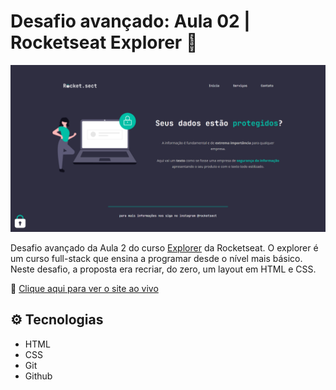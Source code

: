 # Desafio avançado: Aula 02 | Rocketseat Explorer 🚀

![preview](./.github/preview.png)

Desafio avançado da Aula 2 do curso [Explorer](https://app.rocketseat.com.br/explorer) da Rocketseat.
O explorer é um curso full-stack que ensina a programar desde o nível mais básico.
Neste desafio, a proposta era recriar, do zero, um layout em HTML e CSS.

🔗 [Clique aqui para ver o site ao vivo](https://mariak-fla.github.io/desafio2-avancado-RS/)

## ⚙️ Tecnologias

- HTML
- CSS
- Git
- Github